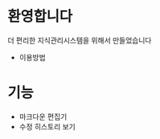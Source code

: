 <!-- TITLE: 서울청 위키 -->
<!-- SUBTITLE: 지식관리시스템 -->

# 환영합니다
더 편리한 지식관리시스템을 위해서 만들었습니다
* 이용방법

# 기능
* 마크다운 편집기
* 수정 히스토리 보기